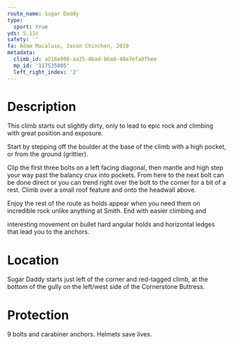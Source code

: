 ```yaml
---
route_name: Sugar Daddy
type:
  sport: true
yds: 5.11c
safety: ''
fa: Adam Macaluso, Jason Chinchen, 2019
metadata:
  climb_id: a216e008-aa25-4bad-b6a8-40a7efa0fbee
  mp_id: '117535805'
  left_right_index: '2'
---
```

# Description
This climb starts out slightly dirty, only to lead to epic rock and climbing with great position and exposure.

Start by stepping off the boulder at the base of the climb with a high pocket, or from the ground (grittier).

Clip the first three bolts on a left facing diagonal, then mantle and high step your way past the balancy crux into pockets. From here to the next bolt can be done direct or you can trend right over the bolt to the corner for a bit of a rest. Climb over a small roof feature and onto the headwall above.

Enjoy the rest of the route as holds appear when you need them on incredible rock unlike anything at Smith. End with easier climbing and

interesting movement on bullet hard angular holds and horizontal ledges that lead you to the anchors.

# Location
Sugar Daddy starts just left of the corner and red-tagged climb, at the bottom of the gully on the left/west side of the Cornerstone Buttress.

# Protection
9 bolts and carabiner anchors. Helmets save lives.
